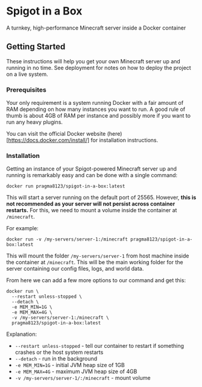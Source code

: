 # Spigot in a Box

A turnkey, high-performance Minecraft server inside a Docker container

## Getting Started

These instructions will help you get your own Minecraft server up and running in no time. See deployment for notes on how to deploy the project on a live system.

### Prerequisites

Your only requirement is a system running Docker with a fair amount of RAM depending on how many instances you want to run. A good rule of thumb is about 4GB of RAM per instance and possibly more if you want to run any heavy plugins.

You can visit the official Docker website (here)[https://docs.docker.com/install/] for installation instructions.

### Installation

Getting an instance of your Spigot-powered Minecraft server up and running is remarkably easy and can be done with a single command:

```
docker run pragma8123/spigot-in-a-box:latest
```

This will start a server running on the default port of 25565. However, **this is not recommended as your server will not persist across container restarts.** For this, we need to mount a volume inside the container at `/minecraft`.

For example:

```
docker run -v /my-servers/server-1:/minecraft pragma8123/spigot-in-a-box:latest
```

This will mount the folder `/my-servers/server-1` from host machine inside the container at `/minecraft`. This will be the main working folder for the server containing our config files, logs, and world data.

From here we can add a few more options to our command and get this:

```
docker run \
  --restart unless-stopped \
  --detach \
  -e MEM_MIN=1G \
  -e MEM_MAX=4G \
  -v /my-servers/server-1:/minecraft \
  pragma8123/spigot-in-a-box:latest
```

Explanation:
- `--restart unless-stopped` - tell our container to restart if something crashes or the host system restarts
- `--detach` - run in the background
- `-e MEM_MIN=1G` - initial JVM heap size of 1GB
- `-e MEM_MAX=4G` - maximum JVM heap size of 4GB
- `-v /my-servers/server-1/:/minecraft` - mount volume
